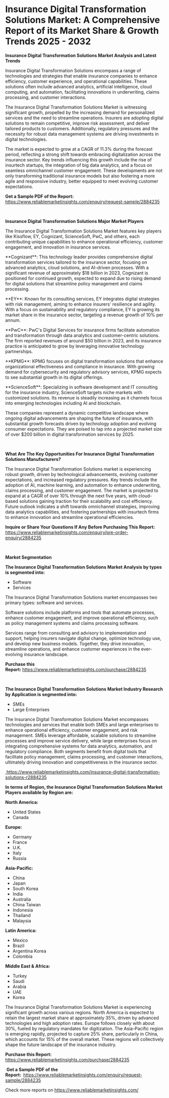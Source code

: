 <p><h1>Insurance Digital Transformation Solutions Market: A Comprehensive Report of its Market Share & Growth Trends 2025 - 2032</h1></p><p><strong>Insurance Digital Transformation Solutions Market Analysis and Latest Trends</strong></p>
<p><p>Insurance Digital Transformation Solutions encompass a range of technologies and strategies that enable insurance companies to enhance efficiency, customer experience, and operational capabilities. These solutions often include advanced analytics, artificial intelligence, cloud computing, and automation, facilitating innovations in underwriting, claims processing, and customer interactions.</p><p>The Insurance Digital Transformation Solutions Market is witnessing significant growth, propelled by the increasing demand for personalized services and the need to streamline operations. Insurers are adopting digital solutions to remain competitive, improve risk assessment, and deliver tailored products to customers. Additionally, regulatory pressures and the necessity for robust data management systems are driving investments in digital technologies.</p><p>The market is expected to grow at a CAGR of 11.3% during the forecast period, reflecting a strong shift towards embracing digitalization across the insurance sector. Key trends influencing this growth include the rise of insurtech startups, the integration of big data analytics, and a focus on seamless omnichannel customer engagement. These developments are not only transforming traditional insurance models but also fostering a more agile and responsive industry, better equipped to meet evolving customer expectations.</p></p>
<p><strong>Get a Sample PDF of the Report:&nbsp;</strong> <a href="https://www.reliablemarketinsights.com/enquiry/request-sample/2884235?utm_campaign=1894&utm_medium=2&utm_source=Github&utm_content=ia&utm_term=13032025&utm_id=insurance-digital-transformation-solutions">https://www.reliablemarketinsights.com/enquiry/request-sample/2884235</a></p>
<p>&nbsp;</p>
<p><strong>Insurance Digital Transformation Solutions Major Market Players</strong></p>
<p><p>The Insurance Digital Transformation Solutions Market features key players like Kissflow, EY, Cognizant, ScienceSoft, PwC, and others, each contributing unique capabilities to enhance operational efficiency, customer engagement, and innovation in insurance services.</p><p>**Cognizant**: This technology leader provides comprehensive digital transformation services tailored to the insurance sector, focusing on advanced analytics, cloud solutions, and AI-driven processes. With a significant revenue of approximately $18 billion in 2023, Cognizant is positioned for continued growth, expected to expand due to rising demand for digital solutions that streamline policy management and claims processing.</p><p>**EY**: Known for its consulting services, EY integrates digital strategies with risk management, aiming to enhance insurers' resilience and agility. With a focus on sustainability and regulatory compliance, EY is growing its market share in the insurance sector, targeting a revenue growth of 10% per annum.</p><p>**PwC**: PwC's Digital Services for insurance firms facilitate automation and transformation through data analytics and customer-centric solutions. The firm reported revenues of around $50 billion in 2023, and its insurance practice is anticipated to grow by leveraging innovative technology partnerships.</p><p>**KPMG**: KPMG focuses on digital transformation solutions that enhance organizational effectiveness and compliance in insurance. With growing demand for cybersecurity and regulatory advisory services, KPMG expects to see substantial growth in its digital offerings.</p><p>**ScienceSoft**: Specializing in software development and IT consulting for the insurance industry, ScienceSoft targets niche markets with customized solutions. Its revenue is steadily increasing as it channels focus into emerging technologies including AI and blockchain.</p><p>These companies represent a dynamic competitive landscape where ongoing digital advancements are shaping the future of insurance, with substantial growth forecasts driven by technology adoption and evolving consumer expectations. They are poised to tap into a projected market size of over $200 billion in digital transformation services by 2025.</p></p>
<p>&nbsp;</p>
<p><strong>What Are The Key Opportunities For Insurance Digital Transformation Solutions Manufacturers?</strong></p>
<p><p>The Insurance Digital Transformation Solutions market is experiencing robust growth, driven by technological advancements, evolving customer expectations, and increased regulatory pressures. Key trends include the adoption of AI, machine learning, and automation to enhance underwriting, claims processing, and customer engagement. The market is projected to expand at a CAGR of over 10% through the next five years, with cloud-based solutions gaining traction for their scalability and cost efficiency. Future outlook indicates a shift towards omnichannel strategies, improving data analytics capabilities, and fostering partnerships with insurtech firms to enhance innovation and streamline operational efficiencies.</p></p>
<p><strong>Inquire or Share Your Questions If Any Before Purchasing This Report:</strong> <a href="https://www.reliablemarketinsights.com/enquiry/pre-order-enquiry/2884235?utm_campaign=1894&utm_medium=2&utm_source=Github&utm_content=ia&utm_term=13032025&utm_id=insurance-digital-transformation-solutions">https://www.reliablemarketinsights.com/enquiry/pre-order-enquiry/2884235</a></p>
<p>&nbsp;</p>
<p><strong>Market Segmentation</strong></p>
<p><strong>The Insurance Digital Transformation Solutions Market Analysis by types is segmented into:</strong></p>
<p><ul><li>Software</li><li>Services</li></ul></p>
<p><p>The Insurance Digital Transformation Solutions market encompasses two primary types: software and services. </p><p>Software solutions include platforms and tools that automate processes, enhance customer engagement, and improve operational efficiency, such as policy management systems and claims processing software. </p><p>Services range from consulting and advisory to implementation and support, helping insurers navigate digital change, optimize technology use, and develop new business models. Together, they drive innovation, streamline operations, and enhance customer experiences in the ever-evolving insurance landscape.</p></p>
<p><strong>Purchase this Report:&nbsp;</strong><a href="https://www.reliablemarketinsights.com/purchase/2884235?utm_campaign=1894&utm_medium=2&utm_source=Github&utm_content=ia&utm_term=13032025&utm_id=insurance-digital-transformation-solutions">https://www.reliablemarketinsights.com/purchase/2884235</a></p>
<p>&nbsp;</p>
<p><strong>The Insurance Digital Transformation Solutions Market Industry Research by Application is segmented into:</strong></p>
<p><ul><li>SMEs</li><li>Large Enterprises</li></ul></p>
<p><p>The Insurance Digital Transformation Solutions Market encompasses technologies and services that enable both SMEs and large enterprises to enhance operational efficiency, customer engagement, and risk management. SMEs leverage affordable, scalable solutions to streamline processes and improve service delivery, while large enterprises focus on integrating comprehensive systems for data analytics, automation, and regulatory compliance. Both segments benefit from digital tools that facilitate policy management, claims processing, and customer interactions, ultimately driving innovation and competitiveness in the insurance sector.</p></p>
<p><a href="https://www.reliablemarketinsights.com/insurance-digital-transformation-solutions-r2884235?utm_campaign=1894&utm_medium=2&utm_source=Github&utm_content=ia&utm_term=13032025&utm_id=insurance-digital-transformation-solutions">&nbsp;https://www.reliablemarketinsights.com/insurance-digital-transformation-solutions-r2884235</a></p>
<p><strong>In terms of Region, the Insurance Digital Transformation Solutions Market Players available by Region are:</strong></p>
<p>
    <p> <strong> North America: </strong>
        <ul>
            <li>United States</li>
            <li>Canada</li>
        </ul>
        </p> 
    <p> <strong> Europe: </strong>
        <ul>
            <li>Germany</li>
            <li>France</li>
            <li>U.K.</li>
            <li>Italy</li>
            <li>Russia</li>
        </ul>
        </p> 
    <p> <strong> Asia-Pacific: </strong>
        <ul>
            <li>China</li>
            <li>Japan</li>
            <li>South Korea</li>
            <li>India</li>
            <li>Australia</li>
            <li>China Taiwan</li>
            <li>Indonesia</li>
            <li>Thailand</li>
            <li>Malaysia</li>
        </ul>
        </p> 
    <p> <strong> Latin America: </strong>
        <ul>
            <li>Mexico</li>
            <li>Brazil</li>
            <li>Argentina Korea</li>
            <li>Colombia</li>
        </ul>
        </p> 
    <p> <strong> Middle East & Africa: </strong>
        <ul>
            <li>Turkey</li>
            <li>Saudi</li>
            <li>Arabia</li>
            <li>UAE</li>
            <li>Korea</li>
        </ul>
    </p>
    </p>
<p><p>The Insurance Digital Transformation Solutions Market is experiencing significant growth across various regions. North America is expected to retain the largest market share at approximately 35%, driven by advanced technologies and high adoption rates. Europe follows closely with about 30%, fueled by regulatory mandates for digitization. The Asia-Pacific region is emerging rapidly, projected to capture 25% share, particularly in China, which accounts for 15% of the overall market. These regions will collectively shape the future landscape of the insurance industry.</p></p>
<p><strong>Purchase this Report: </strong><a href="https://www.reliablemarketinsights.com/purchase/2884235?utm_campaign=1894&utm_medium=2&utm_source=Github&utm_content=ia&utm_term=13032025&utm_id=insurance-digital-transformation-solutions">https://www.reliablemarketinsights.com/purchase/2884235</a></p>
<p>&nbsp;<strong>Get a Sample PDF of the Report:&nbsp;&nbsp;</strong><a href="https://www.reliablemarketinsights.com/enquiry/request-sample/2884235?utm_campaign=1894&utm_medium=2&utm_source=Github&utm_content=ia&utm_term=13032025&utm_id=insurance-digital-transformation-solutions">https://www.reliablemarketinsights.com/enquiry/request-sample/2884235</a></p>
<p><strong></strong></p>
<p>Check more reports on <a href="https://www.reliablemarketinsights.com/?utm_campaign=1894&utm_medium=2&utm_source=Github&utm_content=ia&utm_term=13032025&utm_id=insurance-digital-transformation-solutions">https://www.reliablemarketinsights.com/</a></p>